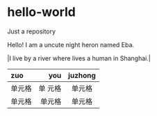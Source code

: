 # hello-world
Just a repository

Hello!
I am a uncute night heron named Eba.

|I live by a river where lives a human in Shanghai.|

|zuo|            you          |juzhong|
|:--------------|------------:|:------------:|
| 单元格 | 单                元格 | 单元格 |
| 单元格 | 单元格 | 单元格 |

